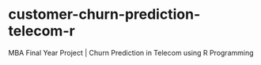 # customer-churn-prediction-telecom-r
MBA Final Year Project | Churn Prediction in Telecom using R Programming
